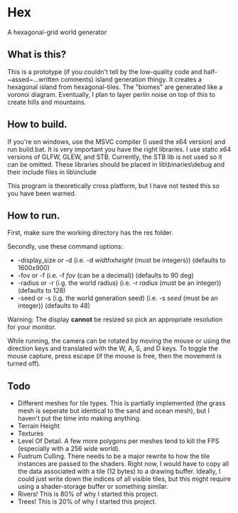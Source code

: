 # Hex
A hexagonal-grid world generator

## What is this?
This is a prototype (if you couldn't tell by the low-quality code and half-~assed~...written comments) island generation thingy. It creates a hexagonal island from hexagonal-tiles. The "biomes" are generated like a voronoi diagram. Eventually, I plan to layer perlin noise on top of this to create hills and mountains.

## How to build.
If you're on windows, use the MSVC compiler (I used the x64 version) and run build.bat. It is very important you have the right libraries. I use static x64 versions of GLFW, GLEW, and STB. Currently, the STB lib is not used so it can be omitted. These libraries should be placed in lib\binaries\debug and their include files in lib\include

This program is theoretically cross platform, but I have not tested this so you have been warned.

## How to run.
First, make sure the working directory has the res folder.

Secondly, use these command options:
- -display_size or -d (i.e. -d *width*x*height* (must be integers)) (defaults to 1600x900)
- -fov or -f (i.e. -f *fov* (can be a decimal)) (defaults to 90 deg)
- -radius or -r (i.g. the world radius) (i.e. -r *radius* (must be an integer)) (defaults to 128)
- -seed or -s (i.g. the world generation seed) (i.e. -s *seed* (must be an integer)) (defaults to 48)

Warning: The display **cannot** be resized so pick an appropriate resolution for your monitor.

While running, the camera can be rotated by moving the mouse or using the direction keys and translated with the W, A, S, and D keys. To toggle the mouse capture, press escape (if the mouse is free, then the movement is turned off).

## Todo
- Different meshes for tile types. This is partially implemented (the grass mesh is seperate but identical to the sand and ocean mesh), but I haven't put the time into making anything.
- Terrain Height
- Textures
- Level Of Detail. A few more polygons per meshes tend to kill the FPS (especially with a 256 wide world).
- Fustrum Culling. There needs to be a major rewrite to how the tile instances are passed to the shaders. Right now, I would have to copy all the data associated with a tile (12 bytes) to a drawing buffer. Ideally, I could just write down the indices of all visible tiles, but this might require using a shader-storage buffer or something similar.
- Rivers! This is 80% of why I started this project.
- Trees! This is 20% of why I started this project.
